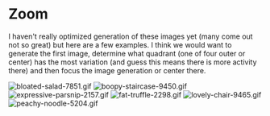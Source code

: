 # Zoom

I haven't really optimized generation of these images yet (many come out not so great)
but here are a few examples. I think we would want to generate the first image,
determine what quadrant (one of four outer or center) has the most variation (and
guess this means there is more activity there) and then focus the image generation
or center there.

![bloated-salad-7851.gif](bloated-salad-7851.gif)
![boopy-staircase-9450.gif](boopy-staircase-9450.gif)
![expressive-parsnip-2157.gif](expressive-parsnip-2157.gif)
![fat-truffle-2298.gif](fat-truffle-2298.gif)
![lovely-chair-9465.gif](lovely-chair-9465.gif)
![peachy-noodle-5204.gif](peachy-noodle-5204.gif)


